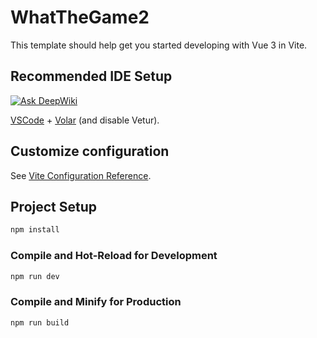 # WhatTheGame2

This template should help get you started developing with Vue 3 in Vite.

## Recommended IDE Setup

[![Ask DeepWiki](https://deepwiki.com/badge.svg)](https://deepwiki.com/IvanJialo/WhatTheGame2)

[VSCode](https://code.visualstudio.com/) + [Volar](https://marketplace.visualstudio.com/items?itemName=Vue.volar) (and disable Vetur).

## Customize configuration

See [Vite Configuration Reference](https://vite.dev/config/).

## Project Setup

```sh
npm install
```

### Compile and Hot-Reload for Development

```sh
npm run dev
```

### Compile and Minify for Production

```sh
npm run build
```
